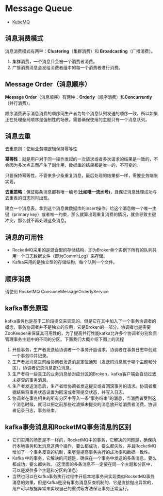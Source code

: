 # Message Queue

- [KubeMQ](https://kubemq.io/quick-start/)

## 消息消费模式

消息消费模式有两种：**Clustering**（集群消费）和 **Broadcasting**（广播消费）。

1. 集群消费，一个消息只会被一个消费者消费。
1. 广播消费消息会发给消费者组中的每一个消费者进行消费。

## Message Order（消息顺序）

**Message Order**（消息顺序）有两种：**Orderly**（顺序消费）和**Concurrently**（并行消费）。

顺序消费表示消息消费的顺序同生产者为每个消息队列发送的顺序一致，所以如果正在处理全局顺序是强制性的场景，需要确保使用的主题只有一个消息队列。

## 消息去重

去重原则：使用业务端逻辑保持幂等性

**幂等性**：就是用户对于同一操作发起的一次请求或者多次请求的结果是一致的，不会因为多次点击而产生了副作用，数据库的结果都是唯一的，不可变的。

只要保持幂等性，不管来多少条重复消息，最后处理的结果都一样，需要业务端来实现。

**去重策略**：保证每条消息都有唯一编号(**比如唯一流水号)**，且保证消息处理成功与去重表的日志同时出现。

建立一个消息表，拿到这个消息做数据库的insert操作。给这个消息做一个唯一主键（primary key）或者唯一约束，那么就算出现重复消费的情况，就会导致主键冲突，那么就不再处理这条消息。

## 消息的可用性

- RocketMQ采用的是混合型的存储结构，即为Broker单个实例下所有的队列共用一个日志数据文件（即为CommitLog）来存储。
- Kafka采用的是独立型的存储结构，每个队列一个文件。

## 顺序消费

请使用 RocketMQ ConsumeMessageOrderlyService

## kafka事务原理

kafka事务也是基于二阶段提交来实现的，但是它在其中加入了一个事务协调者的概念，事务协调者并不是独立的应用，它是Broken的一部分，协调者也是需要ZooKeeper来保证其可用性的，为了提高并行性能kafka允许多个协调者分别负责管理事务主题中的不同的分区。下面我们大概介绍下图上的流程

1. 开启事务，生产者发送给协调者一个事务开启请求，协调者在事务日志中创建一个事务ID并记录。
1. 生产者发消息之前给协调者发送消息定位通知（发送的消息属于哪个主题和分区），协调者记录消息定位消息。
1. 生产者将一些真正的业务消息给对应分区的Broken，kafka客户端会自动过滤未提交的事务消息。
1. 生产者发送消息后，生产者给协调者发送提交或者回滚事务的请求。协调者根据结果将事务状态设置为回滚或者预提交状态，并写入日志。
1. 协调者在事务相关的所有分区中写入一条“事务结束”的消息，当消费者受到这个消息时候，就可以把之前那些过滤掉未提交的消息放开给消费者消费，协调者记录日志，事务结束。

## kafka事务消息和RocketMQ事务消息的区别

- 它们实用的场景是不一样的，RocketMQ中的事务，它解决的问题是，确保执行本地事务和发消息这两个操作，要么都成功，要么都失败。并且RocketMQ增加了一个事务反查的机制，来尽量提高事务执行的成功率和数据一致性。
- Kafka 中的事务，它解决的问题是，确保在一个事务中发送的多条消息，要么都成功，要么都失败。（这里面的多条消息不一定要在同一个主题和分区中，可以是发往多个主题和分区的消息）
- 当然也可以在kafka事务执行过程中开启本地事务来实现类似RocketMQ事务消息的效果，但是Kafka是没有事务消息反查机制的，它是直接抛出异常的，用户可以根据异常来实现自己的重试等方法保证事务正常运行。
